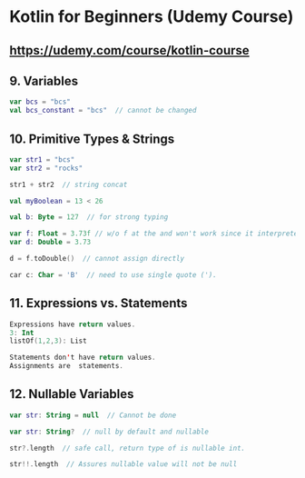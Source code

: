 # Kotlin for Beginners (Udemy Course)

##  https://udemy.com/course/kotlin-course

## 9. Variables

```kotlin
var bcs = "bcs"
val bcs_constant = "bcs"  // cannot be changed
```

## 10. Primitive Types & Strings

```kotlin
var str1 = "bcs"
var str2 = "rocks"

str1 + str2  // string concat

val myBoolean = 13 < 26

val b: Byte = 127  // for strong typing

var f: Float = 3.73f // w/o f at the and won't work since it interpreted as double by def.
var d: Double = 3.73

d = f.toDouble()  // cannot assign directly

car c: Char = 'B'  // need to use single quote (').
```

## 11. Expressions vs. Statements

```kotlin
Expressions have return values.
3: Int
listOf(1,2,3): List

Statements don't have return values.
Assignments are  statements.
```

## 12. Nullable Variables

```kotlin
var str: String = null  // Cannot be done

var str: String?  // null by default and nullable

str?.length  // safe call, return type of is nullable int.

str!!.length  // Assures nullable value will not be null
```

